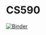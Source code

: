 # CS590
[![Binder](https://mybinder.org/badge_logo.svg)](https://mybinder.org/v2/gh/danielamiller/CS590/master)

